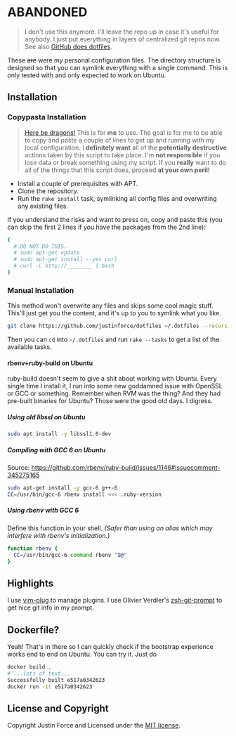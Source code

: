 # ABANDONED

> I don't use this anymore. I'll leave the repo up in case it's useful for
> anybody. I just put everything in layers of centralized git repos now. See
> also [GitHub does dotfiles](https://dotfiles.github.io/).

These <del>are</del> were my personal configuration files. The directory
structure is designed so that you can symlink everything with a single
command. This is only tested with and only expected to work on Ubuntu.

## Installation

### Copypasta Installation

> [Here be dragons!][] This is for **me** to use. The goal is for me to be able
> to copy and paste a couple of lines to get up and running with my local
> configuration. I **definitely want** all of the **potentially destructive**
> actions taken by this script to take place. I'm **not responsible** if you
> lose data or break something using my script. If you **really** want to do all
> of the things that this script does, proceed **at your own peril!**

- Install a couple of prerequisites with APT.
- Clone the repository.
- Run the `rake install` task, symlinking all config files and overwriting any
  existing files.

If you understand the risks and want to press on, copy and paste this (you can
skip the first 2 lines if you have the packages from the 2nd line):

```sh
(
  # DO NOT DO THIS.
  # sudo apt-get update
  # sudo apt-get install --yes curl
  # curl -L http://________ | bash
)
```

### Manual Installation

This method won't overwrite any files and skips some cool magic stuff. This'll
just get you the content, and it's up to you to symlink what you like.

```sh
git clone https://github.com/justinforce/dotfiles ~/.dotfiles --recursive
```

Then you can `cd` into `~/.dotfiles` and run `rake --tasks` to get a list of the
available tasks.

#### rbenv+ruby-build on Ubuntu

ruby-build doesn't seem to give a shit about working with Ubuntu. Every single
time I install it, I run into some new goddamned issue with OpenSSL or GCC or
something. Remember when RVM was the thing? And they had pre-built binaries for
Ubuntu? Those were the good old days. I digress.

##### Using old libssl on Ubuntu

```sh
sudo apt install -y libssl1.0-dev
```

##### Compiling with GCC 6 on Ubuntu

Source: <https://github.com/rbenv/ruby-build/issues/1146#issuecomment-345275165>

```sh
sudo apt-get install -y gcc-6 g++-6
CC=/usr/bin/gcc-6 rbenv install <<< .ruby-version
```

##### Using rbenv with GCC 6

Define this function in your shell. _(Safer than using an alias which may
interfere with rbenv's initialization.)_

```sh
function rbenv {
  CC=/usr/bin/gcc-6 command rbenv "$@"
}
```

## Highlights

I use [vim-plug][] to manage plugins. I use Olivier Verdier's [zsh-git-prompt][]
to get nice git info in my prompt.

## Dockerfile?

Yeah! That's in there so I can quickly check if the bootstrap experience works
end to end on Ubuntu. You can try it. Just do

```sh
docker build .
# ...lots of text...
Successfully built e517a0342623
docker run -it e517a0342623
```

## License and Copyright

Copyright Justin Force and Licensed under the [MIT license][].

[here be dragons!]: http://en.wikipedia.org/wiki/Here_be_dragons
[mit license]: http://www.opensource.org/licenses/MIT
[vim-plug]: https://github.com/junegunn/vim-plug
[zsh-git-prompt]: https://github.com/olivierverdier/zsh-git-prompt

